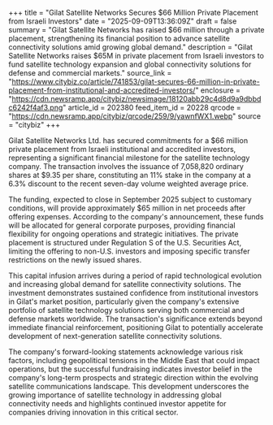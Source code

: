+++
title = "Gilat Satellite Networks Secures $66 Million Private Placement from Israeli Investors"
date = "2025-09-09T13:36:09Z"
draft = false
summary = "Gilat Satellite Networks has raised $66 million through a private placement, strengthening its financial position to advance satellite connectivity solutions amid growing global demand."
description = "Gilat Satellite Networks raises $65M in private placement from Israeli investors to fund satellite technology expansion and global connectivity solutions for defense and commercial markets."
source_link = "https://www.citybiz.co/article/741853/gilat-secures-66-million-in-private-placement-from-institutional-and-accredited-investors/"
enclosure = "https://cdn.newsramp.app/citybiz/newsimage/18120abb29c4d8d9a9dbbdc6242f4af3.png"
article_id = 202380
feed_item_id = 20228
qrcode = "https://cdn.newsramp.app/citybiz/qrcode/259/9/yawnfWX1.webp"
source = "citybiz"
+++

<p>Gilat Satellite Networks Ltd. has secured commitments for a $66 million private placement from Israeli institutional and accredited investors, representing a significant financial milestone for the satellite technology company. The transaction involves the issuance of 7,058,820 ordinary shares at $9.35 per share, constituting an 11% stake in the company at a 6.3% discount to the recent seven-day volume weighted average price.</p><p>The funding, expected to close in September 2025 subject to customary conditions, will provide approximately $65 million in net proceeds after offering expenses. According to the company's announcement, these funds will be allocated for general corporate purposes, providing financial flexibility for ongoing operations and strategic initiatives. The private placement is structured under Regulation S of the U.S. Securities Act, limiting the offering to non-U.S. investors and imposing specific transfer restrictions on the newly issued shares.</p><p>This capital infusion arrives during a period of rapid technological evolution and increasing global demand for satellite connectivity solutions. The investment demonstrates sustained confidence from institutional investors in Gilat's market position, particularly given the company's extensive portfolio of satellite technology solutions serving both commercial and defense markets worldwide. The transaction's significance extends beyond immediate financial reinforcement, positioning Gilat to potentially accelerate development of next-generation satellite connectivity solutions.</p><p>The company's forward-looking statements acknowledge various risk factors, including geopolitical tensions in the Middle East that could impact operations, but the successful fundraising indicates investor belief in the company's long-term prospects and strategic direction within the evolving satellite communications landscape. This development underscores the growing importance of satellite technology in addressing global connectivity needs and highlights continued investor appetite for companies driving innovation in this critical sector.</p>